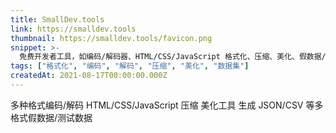 ```yaml
---
title: SmallDev.tools
link: https://smalldev.tools
thumbnail: https://smalldev.tools/favicon.png
snippet: >-
  免费开发者工具，如编码/解码器、HTML/CSS/JavaScript 格式化、压缩、美化、假数据/测试数据生成等。
tags: ["格式化", "编码", "解码", "压缩", "美化", "数据集"]
createdAt: 2021-08-17T00:00:00.000Z
---
```

多种格式编码/解码
HTML/CSS/JavaScript 压缩
美化工具
生成 JSON/CSV 等多格式假数据/测试数据
